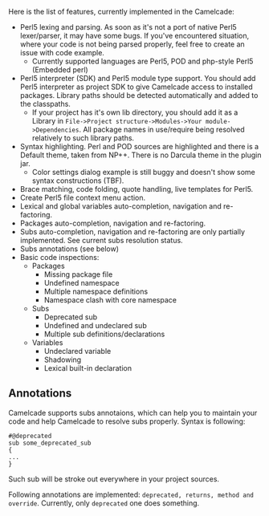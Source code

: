 Here is the list of features, currently implemented in the Camelcade:

* Perl5 lexing and parsing. As soon as it's not a port of native Perl5 lexer/parser, it may have some bugs. If you've encountered situation, where your code is not being parsed properly, feel free to create an issue with code example. 
  * Currently supported languages are Perl5, POD and php-style Perl5 (Embedded perl)
* Perl5 interpreter (SDK) and Perl5 module type support. You should add Perl5 interpreter as project SDK to give Camelcade access to installed packages. Library paths should be detected automatically and added to the classpaths.
  * If your project has it's own lib directory, you should add it as a Library in `File->Project structure->Modules->Your module->Dependencies`. All package names in use/require being resolved relatively to such library paths.
* Syntax highlighting. Perl and POD sources are highlighted and there is a Default theme, taken from NP++. There is no Darcula theme in the plugin jar.
  * Color settings dialog example is still buggy and doesn't show some syntax constructions (TBF).
* Brace matching, code folding, quote handling, live templates for Perl5.
* Create Perl5 file context menu action.
* Lexical and global variables auto-completion, navigation and re-factoring.
* Packages auto-completion, navigation and re-factoring.
* Subs auto-completion, navigation and re-factoring are only partially implemented. See current subs resolution status.
* Subs annotations (see below)
* Basic code inspections: 
  * Packages
    * Missing package file
    * Undefined namespace
    * Multiple namespace definitions
    * Namespace clash with core namespace
  * Subs
    * Deprecated sub
    * Undefined and undeclared sub 
    * Multiple sub definitions/declarations
  * Variables
    * Undeclared variable
    * Shadowing
    * Lexical built-in declaration

## Annotations
Camelcade supports subs annotaions, which can help you to maintain your code and help Camelcade to resolve subs properly. Syntax is following:

```
#@deprecated
sub some_deprecated_sub
{
...
}
```
Such sub will be stroke out everywhere in your project sources.

Following annotations are implemented: `deprecated, returns, method and override`. Currently, only `deprecated` one does something.
